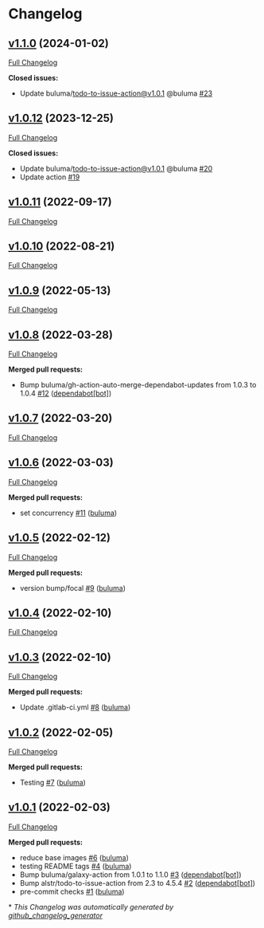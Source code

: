 # Changelog

## [v1.1.0](https://github.com/buluma/ansible-role-facts/tree/v1.1.0) (2024-01-02)

[Full Changelog](https://github.com/buluma/ansible-role-facts/compare/v1.0.12...v1.1.0)

**Closed issues:**

- Update buluma/todo-to-issue-action@v1.0.1 @buluma [\#23](https://github.com/buluma/ansible-role-facts/issues/23)

## [v1.0.12](https://github.com/buluma/ansible-role-facts/tree/v1.0.12) (2023-12-25)

[Full Changelog](https://github.com/buluma/ansible-role-facts/compare/v1.0.11...v1.0.12)

**Closed issues:**

- Update buluma/todo-to-issue-action@v1.0.1 @buluma [\#20](https://github.com/buluma/ansible-role-facts/issues/20)
- Update action [\#19](https://github.com/buluma/ansible-role-facts/issues/19)

## [v1.0.11](https://github.com/buluma/ansible-role-facts/tree/v1.0.11) (2022-09-17)

[Full Changelog](https://github.com/buluma/ansible-role-facts/compare/v1.0.10...v1.0.11)

## [v1.0.10](https://github.com/buluma/ansible-role-facts/tree/v1.0.10) (2022-08-21)

[Full Changelog](https://github.com/buluma/ansible-role-facts/compare/v1.0.9...v1.0.10)

## [v1.0.9](https://github.com/buluma/ansible-role-facts/tree/v1.0.9) (2022-05-13)

[Full Changelog](https://github.com/buluma/ansible-role-facts/compare/v1.0.8...v1.0.9)

## [v1.0.8](https://github.com/buluma/ansible-role-facts/tree/v1.0.8) (2022-03-28)

[Full Changelog](https://github.com/buluma/ansible-role-facts/compare/v1.0.7...v1.0.8)

**Merged pull requests:**

- Bump buluma/gh-action-auto-merge-dependabot-updates from 1.0.3 to 1.0.4 [\#12](https://github.com/buluma/ansible-role-facts/pull/12) ([dependabot[bot]](https://github.com/apps/dependabot))

## [v1.0.7](https://github.com/buluma/ansible-role-facts/tree/v1.0.7) (2022-03-20)

[Full Changelog](https://github.com/buluma/ansible-role-facts/compare/v1.0.6...v1.0.7)

## [v1.0.6](https://github.com/buluma/ansible-role-facts/tree/v1.0.6) (2022-03-03)

[Full Changelog](https://github.com/buluma/ansible-role-facts/compare/v1.0.5...v1.0.6)

**Merged pull requests:**

- set concurrency [\#11](https://github.com/buluma/ansible-role-facts/pull/11) ([buluma](https://github.com/buluma))

## [v1.0.5](https://github.com/buluma/ansible-role-facts/tree/v1.0.5) (2022-02-12)

[Full Changelog](https://github.com/buluma/ansible-role-facts/compare/v1.0.4...v1.0.5)

**Merged pull requests:**

- version bump/focal [\#9](https://github.com/buluma/ansible-role-facts/pull/9) ([buluma](https://github.com/buluma))

## [v1.0.4](https://github.com/buluma/ansible-role-facts/tree/v1.0.4) (2022-02-10)

[Full Changelog](https://github.com/buluma/ansible-role-facts/compare/v1.0.3...v1.0.4)

## [v1.0.3](https://github.com/buluma/ansible-role-facts/tree/v1.0.3) (2022-02-10)

[Full Changelog](https://github.com/buluma/ansible-role-facts/compare/v1.0.2...v1.0.3)

**Merged pull requests:**

- Update .gitlab-ci.yml [\#8](https://github.com/buluma/ansible-role-facts/pull/8) ([buluma](https://github.com/buluma))

## [v1.0.2](https://github.com/buluma/ansible-role-facts/tree/v1.0.2) (2022-02-05)

[Full Changelog](https://github.com/buluma/ansible-role-facts/compare/v1.0.1...v1.0.2)

**Merged pull requests:**

- Testing [\#7](https://github.com/buluma/ansible-role-facts/pull/7) ([buluma](https://github.com/buluma))

## [v1.0.1](https://github.com/buluma/ansible-role-facts/tree/v1.0.1) (2022-02-03)

[Full Changelog](https://github.com/buluma/ansible-role-facts/compare/9bda9db8f650afbb3aa175235910c88bc147109b...v1.0.1)

**Merged pull requests:**

- reduce base images [\#6](https://github.com/buluma/ansible-role-facts/pull/6) ([buluma](https://github.com/buluma))
- testing README tags [\#4](https://github.com/buluma/ansible-role-facts/pull/4) ([buluma](https://github.com/buluma))
- Bump buluma/galaxy-action from 1.0.1 to 1.1.0 [\#3](https://github.com/buluma/ansible-role-facts/pull/3) ([dependabot[bot]](https://github.com/apps/dependabot))
- Bump alstr/todo-to-issue-action from 2.3 to 4.5.4 [\#2](https://github.com/buluma/ansible-role-facts/pull/2) ([dependabot[bot]](https://github.com/apps/dependabot))
- pre-commit checks [\#1](https://github.com/buluma/ansible-role-facts/pull/1) ([buluma](https://github.com/buluma))



\* *This Changelog was automatically generated by [github_changelog_generator](https://github.com/github-changelog-generator/github-changelog-generator)*
